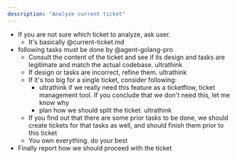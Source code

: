 ```yaml
---
description: "Analyze current ticket"
---
```


- If you are not sure which ticket to analyze, ask user.
  - It's basically @current-ticket.md
- following tasks must be done by @agent-golang-pro
    - Consult the content of the ticket and see if its design and tasks are legitimate and match the actual codebase. ultrathink
    - If design or tasks are incorrect, refine them. ultrathink
    - If it's too big for a single ticket, consider following:
      - ultrathink if we really need this feature as a ticketflow, ticket management tool. If you conclude that we don't need this, let me know why
      - plan how we should split the ticket. ultrathink
    - If you find out that there are some prior tasks to be done, we should create tickets for that tasks as well, and should finish them prior to this ticket
    - You own everything. do your best
- Finally report how we should proceed with the ticket
